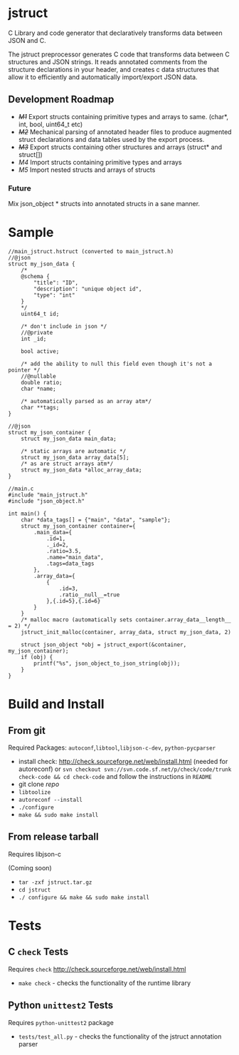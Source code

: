 # jstruct

C Library and code generator that declaratively transforms data between JSON and C.

The jstruct preprocessor generates C code that transforms data between C structures and JSON strings.
It reads annotated comments from the structure declarations in your header,
and creates c data structures that allow it to efficiently and automatically import/export JSON data.

## Development Roadmap

 * ~~*M1*~~ Export structs containing primitive types and arrays to same. (char*, int, bool, uint64_t etc)
 * ~~*M2*~~ Mechanical parsing of annotated header files to produce augmented struct declarations and data tables used by the export process.
 * ~~*M3*~~ Export structs containing other structures and arrays (struct* and struct[])
 * *M4* Import structs containing primitive types and arrays
 * *M5* Import nested structs and arrays of structs

### Future
Mix json_object * structs into annotated structs in a sane manner.

# Sample

```
//main_jstruct.hstruct (converted to main_jstruct.h)
//@json
struct my_json_data {
    /*
    @schema {
        "title": "ID",
        "description": "unique object id",
        "type": "int"
    }
    */
    uint64_t id;

    /* don't include in json */
    //@private
    int _id;

    bool active;

    /* add the ability to null this field even though it's not a pointer */
    //@nullable
    double ratio;
    char *name;

    /* automatically parsed as an array atm*/
    char **tags;
}

//@json
struct my_json_container {
    struct my_json_data main_data;

    /* static arrays are automatic */
    struct my_json_data array_data[5];
    /* as are struct arrays atm*/
    struct my_json_data *alloc_array_data;
}

//main.c
#include "main_jstruct.h"
#include "json_object.h"

int main() {
    char *data_tags[] = {"main", "data", "sample"};
    struct my_json_container container={
        .main_data={
            .id=1,
            ._id=2,
            .ratio=3.5,
            .name="main_data",
            .tags=data_tags
        },
        .array_data={
            {
                .id=3,
                .ratio__null__=true
            },{.id=5},{.id=6}
        }
    }
    /* malloc macro (automatically sets container.array_data__length__ = 2) */
    jstruct_init_malloc(container, array_data, struct my_json_data, 2)

    struct json_object *obj = jstruct_export(&container, my_json_container);
    if (obj) {
        printf("%s", json_object_to_json_string(obj));
    }
}
```

# Build and Install

## From git

 Required Packages: `autoconf`,`libtool`,`libjson-c-dev`, `python-pycparser`

 * install check: http://check.sourceforge.net/web/install.html (needed for autoreconf) or `svn checkout svn://svn.code.sf.net/p/check/code/trunk check-code && cd check-code` and follow the instructions in `README`
 * git clone *repo*
 * `libtoolize`
 * `autoreconf --install`
 * `./configure`
 * `make && sudo make install`

## From release tarball

Requires libjson-c

(Coming soon)

 * `tar -zxf jstruct.tar.gz`
 * `cd jstruct`
 * `./ configure && make && sudo make install`

# Tests

## C `check` Tests

Requires `check` http://check.sourceforge.net/web/install.html

 * `make check` - checks the functionality of the runtime library

## Python `unittest2` Tests

Requires `python-unittest2` package

 * `tests/test_all.py` - checks the functionality of the jstruct annotation parser
